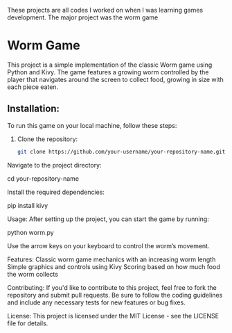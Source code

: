 These projects are all codes I worked on when I was learning games development. The major project was the worm game 
# Worm Game

This project is a simple implementation of the classic Worm game using Python and Kivy. The game features a growing worm controlled by the player that navigates around the screen to collect food, growing in size with each piece eaten. 

## Installation:

To run this game on your local machine, follow these steps:

1. Clone the repository:
   ```bash
   git clone https://github.com/your-username/your-repository-name.git
Navigate to the project directory:


cd your-repository-name

Install the required dependencies:

pip install kivy

Usage:
After setting up the project, you can start the game by running:

python worm.py

Use the arrow keys on your keyboard to control the worm’s movement. 

Features:
Classic worm game mechanics with an increasing worm length
Simple graphics and controls using Kivy
Scoring based on how much food the worm collects

Contributing:
If you'd like to contribute to this project, feel free to fork the repository and submit pull requests. Be sure to follow the coding guidelines and include any necessary tests for new features or bug fixes.

License:
This project is licensed under the MIT License - see the LICENSE file for details.

